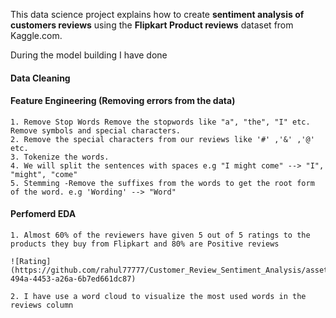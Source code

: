 This data science project explains how to create **sentiment analysis of customers reviews** using
the **Flipkart Product reviews** dataset from Kaggle.com.

During the model building I have done
#### Data Cleaning
#### Feature Engineering (Removing errors from the data)
    1. Remove Stop Words Remove the stopwords like "a", "the", "I" etc. Remove symbols and special characters.
    2. Remove the special characters from our reviews like '#' ,'&' ,'@' etc.
    3. Tokenize the words. 
    4. We will split the sentences with spaces e.g "I might come" --> "I", "might", "come"
    5. Stemming -Remove the suffixes from the words to get the root form of the word. e.g 'Wording' --> "Word"
#### Perfomerd EDA
    1. Almost 60% of the reviewers have given 5 out of 5 ratings to the products they buy from Flipkart and 80% are Positive reviews
    
    ![Rating](https://github.com/rahul77777/Customer_Review_Sentiment_Analysis/assets/18098938/be467547-494a-4453-a26a-6b7ed661dc87)

    2. I have use a word cloud to visualize the most used words in the reviews column
  
